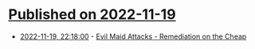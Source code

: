 # [Published on 2022-11-19](index.md)

* [2022-11-19, 22:18:00](https://soylentnews.org/article.pl?sid=22/11/18/1613213&from=rss) - [Evil Maid Attacks - Remediation on the Cheap](https://soylentnews.org/article.pl?sid=22/11/18/1613213&from=rss)
